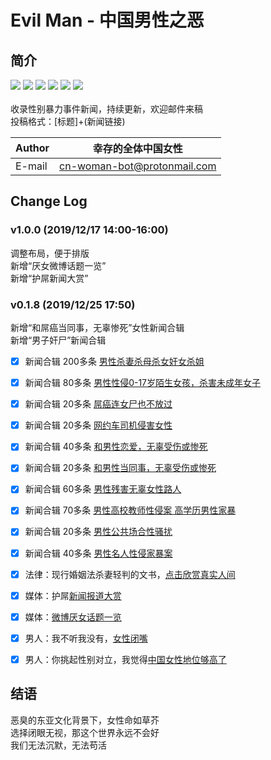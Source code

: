 # Evil Man - 中国男性之恶
## 简介
![](https://img.shields.io/badge/%E5%A5%B3%E7%AB%A5-%E4%BF%9D%E6%8A%A4-blue)
![](https://img.shields.io/badge/%E5%A4%BA%E5%91%BD-%E6%81%8B%E7%88%B1-red)
![](https://img.shields.io/badge/%E9%AB%98%E6%A0%A1-%E6%80%A7%E4%BE%B5-orange)
![](https://img.shields.io/badge/-%E6%80%A7%E9%AA%9A%E6%89%B0-lightgrey)
![](https://img.shields.io/badge/%E5%A9%9A%E5%A5%B3-%E5%AE%B6%E6%9A%B4-blueviolet)
![](https://img.shields.io/badge/%E7%BD%91%E7%BA%A6%E8%BD%A6-%E5%AE%89%E5%85%A8-brightgreen)<br>
<br>收录性别暴力事件新闻，持续更新，欢迎邮件来稿<br>
投稿格式：[标题]+(新闻链接)<br>

|Author|幸存的全体中国女性|
|---|---
|E-mail|cn-woman-bot@protonmail.com

## Change Log
### v1.0.0 (2019/12/17 14:00-16:00)
调整布局，便于排版<br>
新增“厌女微博话题一览”<br>
新增“护屌新闻大赏”<br>

### v0.1.8 (2019/12/25 17:50)
新增“和屌癌当同事，无辜惨死”女性新闻合辑<br>
新增“男子奸尸”新闻合辑<br>

- [x] 新闻合辑 200多条 [男性杀妻杀母杀女奸女杀姐](杀妻杀母杀女杀姐案.md)<br>
- [x] 新闻合辑 80多条 [男性性侵0-17岁陌生女孩，杀害未成年女子](性侵女童，杀害未成年女性.md)<br>
- [x] 新闻合辑 20多条 [屌癌连女尸也不放过 ](女尸也不放过.md)<br>
- [x] 新闻合辑 20多条 [网约车司机侵害女性](网约车安全.md)<br>
- [x] 新闻合辑 40多条 [和男性恋爱，无辜受伤或惨死 ](甜甜的恋爱轮到你了.md)<br>
- [x] 新闻合辑 20多条 [和男性当同事，无辜受伤或惨死 ](和屌癌当同事，无辜惨死.md)<br>
- [x] 新闻合辑 60多条 [男性残害无辜女性路人 ](残害无辜的女性路人.md)<br>
- [x] 新闻合辑 70多条 [男性高校教师性侵案 高学历男性家暴](高学历、教授性侵案)<br>
- [x] 新闻合辑 20多条 [男性公共场合性骚扰 ](公共场合的性骚扰.md)<br>
- [x] 新闻合辑 40多条 [男性名人性侵家暴案](名人性侵家暴案.md)<br>

- [x] 法律：现行婚姻法杀妻轻判的文书，[点击欣赏真实人间](判决文书举例.md)<br>
- [x] 媒体：护屌[新闻报道大赏](媒体护屌新闻大赏.md)<br>
- [x] 媒体：[微博厌女话题一览](厌女话题一览.md)<br>
- [x] 男人：我不听我没有，[女性闭嘴](受害者为女，故不了了之.md)<br>
- [x] 男人：你挑起性别对立，我觉得[中国女性地位够高了](全球性别平等排名.md)<br>

## 结语 

恶臭的东亚文化背景下，女性命如草芥<br>
选择闭眼无视，那这个世界永远不会好<br>
我们无法沉默，无法苟活<br>
